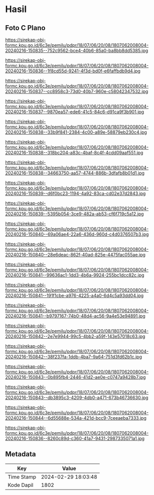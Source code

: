 # Hasil

## Foto C Plano

https://sirekap-obj-formc.kpu.go.id/6c3e/pemilu/pdpr/18/07/06/20/08/1807062008004-20240216-150835--752c9562-bce4-40b6-85a0-ba8bb8dd5385.jpg

https://sirekap-obj-formc.kpu.go.id/6c3e/pemilu/pdpr/18/07/06/20/08/1807062008004-20240216-150836--1f8cd55d-9241-4f3d-bd0f-e6faffbdb9d4.jpg

https://sirekap-obj-formc.kpu.go.id/6c3e/pemilu/pdpr/18/07/06/20/08/1807062008004-20240216-150837--cc8958c3-73d0-40b7-960e-c58042347532.jpg

https://sirekap-obj-formc.kpu.go.id/6c3e/pemilu/pdpr/18/07/06/20/08/1807062008004-20240216-150837--9870ea57-ede6-41c5-84c6-d91ca9f3b901.jpg

https://sirekap-obj-formc.kpu.go.id/6c3e/pemilu/pdpr/18/07/06/20/08/1807062008004-20240216-150838--33b9f841-2384-4c00-a89e-58879eb230c4.jpg

https://sirekap-obj-formc.kpu.go.id/6c3e/pemilu/pdpr/18/07/06/20/08/1807062008004-20240216-150838--318bc204-a83c-4baf-8c4f-4cdd09aaf551.jpg

https://sirekap-obj-formc.kpu.go.id/6c3e/pemilu/pdpr/18/07/06/20/08/1807062008004-20240216-150838--34663750-aa57-4744-886b-3dfafb8b01d1.jpg

https://sirekap-obj-formc.kpu.go.id/6c3e/pemilu/pdpr/18/07/06/20/08/1807062008004-20240216-150839--d6f0bc23-1194-4a92-83ca-cd02e37d2843.jpg

https://sirekap-obj-formc.kpu.go.id/6c3e/pemilu/pdpr/18/07/06/20/08/1807062008004-20240216-150839--5395b054-3ce9-482a-ab53-cf6f719c5a12.jpg

https://sirekap-obj-formc.kpu.go.id/6c3e/pemilu/pdpr/18/07/06/20/08/1807062008004-20240216-150840--69a06ae4-22a6-436d-960d-c4d0376507b3.jpg

https://sirekap-obj-formc.kpu.go.id/6c3e/pemilu/pdpr/18/07/06/20/08/1807062008004-20240216-150840--28e6deac-862f-40ad-825e-4475fac055ae.jpg

https://sirekap-obj-formc.kpu.go.id/6c3e/pemilu/pdpr/18/07/06/20/08/1807062008004-20240216-150841--99636ac1-1dd3-4b6a-9924-255bc1dcc82c.jpg

https://sirekap-obj-formc.kpu.go.id/6c3e/pemilu/pdpr/18/07/06/20/08/1807062008004-20240216-150841--191f1cbe-a976-4225-a4a0-6d4c5a93dd04.jpg

https://sirekap-obj-formc.kpu.go.id/6c3e/pemilu/pdpr/18/07/06/20/08/1807062008004-20240216-150841--b9797167-74b0-48d4-ac56-9a4e53e94891.jpg

https://sirekap-obj-formc.kpu.go.id/6c3e/pemilu/pdpr/18/07/06/20/08/1807062008004-20240216-150842--2e7e9944-99c5-4bb2-a59f-143e57018c63.jpg

https://sirekap-obj-formc.kpu.go.id/6c3e/pemilu/pdpr/18/07/06/20/08/1807062008004-20240216-150842--38f237fa-1ddb-4ba7-9a64-751d3fd62b1c.jpg

https://sirekap-obj-formc.kpu.go.id/6c3e/pemilu/pdpr/18/07/06/20/08/1807062008004-20240216-150843--0b895fb4-2446-41d2-ae0e-c0747a9428b7.jpg

https://sirekap-obj-formc.kpu.go.id/6c3e/pemilu/pdpr/18/07/06/20/08/1807062008004-20240216-150843--db3895c3-4209-4db0-a471-673b46736630.jpg

https://sirekap-obj-formc.kpu.go.id/6c3e/pemilu/pdpr/18/07/06/20/08/1807062008004-20240216-150844--6d55688e-534a-421d-bcc9-7ceeaeba7333.jpg

https://sirekap-obj-formc.kpu.go.id/6c3e/pemilu/pdpr/18/07/06/20/08/1807062008004-20240216-150836--8260c89d-c360-41a7-9431-2987335071a1.jpg


## Metadata

| Key        | Value               |
| ---------- | ------------------- |
| Time Stamp | 2024-02-29 18:03:48 |
| Kode Dapil | 1802                |



